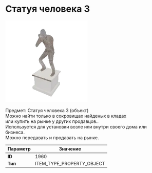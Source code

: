 # Статуя человека 3

![Item Image](../img/1960.webp?raw=true)

Предмет: Статуя человека 3 (объект)<br>Можно найти только в сокровищах найденых в кладах<br>или купить на рынке у других продавцов..<br>Используется для установки возле или внутри своего дома или бизнеса.<br>Можно передавать и продавать на рынке.


| Параметр | Значение |
|----------|----------|
| **ID** | 1960 |
| **Тип** | ITEM_TYPE_PROPERTY_OBJECT |

